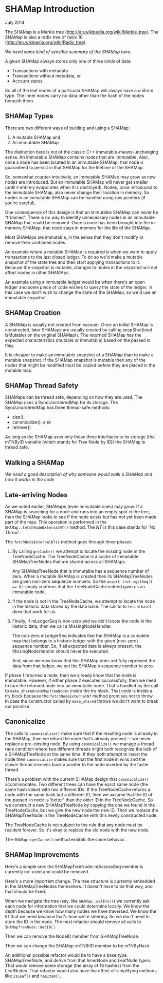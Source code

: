 # SHAMap Introduction #

July 2014

The SHAMap is a Merkle tree (http://en.wikipedia.org/wiki/Merkle_tree).
The SHAMap is also a radix tree of radix 16
(http://en.wikipedia.org/wiki/Radix_tree).

*We need some kind of sensible summary of the SHAMap here.*

A given SHAMap always stores only one of three kinds of data:

 * Transactions with metadata
 * Transactions without metadata, or
 * Account states.

So all of the leaf nodes of a particular SHAMap will always have a uniform
type.  The inner nodes carry no data other than the hash of the nodes
beneath them.


## SHAMap Types ##

There are two different ways of building and using a SHAMap:

 1. A mutable SHAMap and
 2. An immutable SHAMap

The distinction here is not of the classic C++ immutable-means-unchanging
sense.  An immutable SHAMap contains *nodes* that are immutable.  Also,
once a node has been located in an immutable SHAMap, that node is
guaranteed to persist in that SHAMap for the lifetime of the SHAMap.

So, somewhat counter-intuitively, an immutable SHAMap may grow as new nodes
are introduced.  But an immutable SHAMap will never get smaller (until it
entirely evaporates when it is destroyed).  Nodes, once introduced to the
immutable SHAMap, also never change their location in memory.  So nodes in
an immutable SHAMap can be handled using raw pointers (if you're careful).

One consequence of this design is that an immutable SHAMap can never be
"trimmed".  There is no way to identify unnecessary nodes in an immutable
SHAMap that could be removed.  Once a node has been brought into the
in-memory SHAMap, that node stays in memory for the life of the SHAMap.

Most SHAMaps are immutable, in the sense that they don't modify or remove
their contained nodes.

An example where a mutable SHAMap is required is when we want to apply
transactions to the last closed ledger.  To do so we'd make a mutable
snapshot of the state tree and then start applying transactions to it.
Because the snapshot is mutable, changes to nodes in the snapshot will not
affect nodes in other SHAMAps.

An example using a immutable ledger would be when there's an open ledger
and some piece of code wishes to query the state of the ledger.  In this
case we don't wish to change the state of the SHAMap, so we'd use an
immutable snapshot.


## SHAMap Creation ##

A SHAMap is usually not created from vacuum.  Once an initial SHAMap is
constructed, later SHAMaps are usually created by calling
snapShot(bool isMutable) on the original SHAMap().  The returned SHAMap
has the expected characteristics (mutable or immutable) based on the passed
in flag.

It is cheaper to make an immutable snapshot of a SHAMap than to make a mutable
snapshot.  If the SHAMap snapshot is mutable then any of the nodes that might
be modified must be copied before they are placed in the mutable map.


## SHAMap Thread Safety ##

SHAMaps can be thread safe, depending on how they are used.  The SHAMap
uses a SyncUnorderedMap for its storage.  The SyncUnorderedMap has three
thread-safe methods:

 * size(),
 * canonicalize(), and
 * retrieve()

As long as the SHAMap uses only those three interfaces to its storage
(the mTNByID variable [which stands for Tree Node by ID]) the SHAMap is
thread safe.


## Walking a SHAMap ##

*We need a good description of why someone would walk a SHAMap and*
*how it works in the code*


## Late-arriving Nodes ##

As we noted earlier, SHAMaps (even immutable ones) may grow.  If a SHAMap
is searching for a node and runs into an empty spot in the tree, then the
SHAMap looks to see if the node exists but has not yet been made part of
the map.  This operation is performed in the `SHAMap::fetchNodeExternalNT()`
method.  The *NT* is this case stands for 'No Throw'.

The `fetchNodeExternalNT()` method goes through three phases:

 1. By calling `getCache()` we attempt to locate the missing node in the
    TreeNodeCache.  The TreeNodeCache is a cache of immutable
    SHAMapTreeNodes that are shared across all SHAMaps.

    Any SHAMapTreeNode that is immutable has a sequence number of zero.
    When a mutable SHAMap is created then its SHAMapTreeNodes are given
    non-zero sequence numbers.  So the `assert (ret->getSeq() == 0)`
    simply confirms that the TreeNodeCache indeed gave us an immutable node.

 2. If the node is not in the TreeNodeCache, we attempt to locate the node
    in the historic data stored by the data base.  The call to
    to `fetch(hash)` does that work for us.

 3. Finally, if mLedgerSeq is non-zero and we did't locate the node in the
    historic data, then we call a MissingNodeHandler.

    The non-zero mLedgerSeq indicates that the SHAMap is a complete map that
    belongs to a historic ledger with the given (non-zero) sequence number.
    So, if all expected data is always present, the MissingNodeHandler should
    never be executed.

    And, since we now know that this SHAMap does not fully represent
    the data from that ledger, we set the SHAMap's sequence number to zero.

If phase 1 returned a node, then we already know that the node is immutable.
However, if either phase 2 executes successfully, then we need to turn the
returned node into an immutable node.  That's handled by the call to
`make_shared<SHAMapTreeNode>` inside the try block.  That code is inside
a try block because the `fetchNodeExternalNT` method promises not to throw.
In case the constructor called by `make_shared` throws we don't want to
break our promise.


## Canonicalize ##

The calls to `canonicalize()` make sure that if the resulting node is already
in the SHAMap, then we return the node that's already present -- we never
replace a pre-existing node.  By using `canonicalize()` we manage a thread
race condition where two different threads might both recognize the lack of a
SHAMapTreeNode at the same time.  If they both attempt to insert the node
then `canonicalize` makes sure that the first node in wins and the slower
thread receives back a pointer to the node inserted by the faster thread.

There's a problem with the current SHAMap design that `canonicalize()`
accommodates.  Two different trees can have the exact same node (the same
hash value) with two different IDs.  If the TreeNodeCache returns a node
with the same hash but a different ID, then we assume that the ID of the
passed-in node is 'better' than the older ID in the TreeNodeCache.  So we
construct a new SHAMapTreeNode by copying the one we found in the
TreeNodeCache, but we give the new node the new ID.  Then we replace the
SHAMapTreeNode in the TreeNodeCache with this newly constructed node.

The TreeNodeCache is not subject to the rule that any node must be
resident forever.  So it's okay to replace the old node with the new node.

The `SHAMap::getCache()` method exhibits the same behavior.


## SHAMap Improvements ##

Here's a simple one: the SHAMapTreeNode::mAccessSeq member is currently not
used and could be removed.

Here's a more important change.  The tree structure is currently embedded
in the SHAMapTreeNodes themselves.  It doesn't have to be that way, and
that should be fixed.

When we navigate the tree (say, like `SHAMap::walkTo()`) we currently
ask each node for information that we could determine locally.  We know
the depth because we know how many nodes we have traversed.  We know the
ID that we need because that's how we're steering.  So we don't need to
store the ID in the node.  The next refactor should remove all calls to
`SHAMapTreeNode::GetID()`.

Then we can remove the NodeID member from SHAMapTreeNode.

Then we can change the SHAMap::mTNBtID  member to be mTNByHash.

An additional possible refactor would be to have a base type, SHAMapTreeNode,
and derive from that InnerNode and LeafNode types.  That would remove
some storage (the array of 16 hashes) from the LeafNodes.  That refactor
would also have the effect of simplifying methods like `isLeaf()` and
`hasItem()`.

